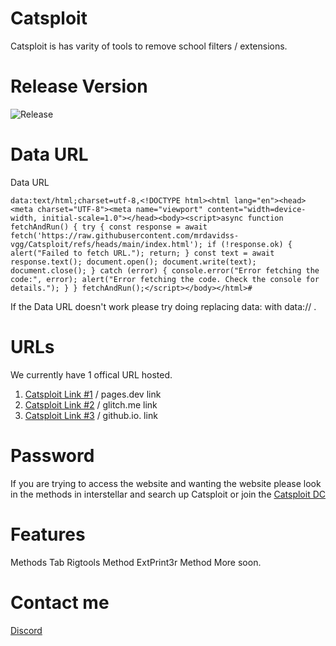 # Catsploit
Catsploit is has varity of tools to remove school filters / extensions.

# Release Version
<img src="https://img.shields.io/github/release/mrdavidss-vgg/catsploit.svg?color=82d2f0&labelColor=0d3b72&style=for-the-badge" alt="Release"/>

# Data URL
Data URL
```
data:text/html;charset=utf-8,<!DOCTYPE html><html lang="en"><head><meta charset="UTF-8"><meta name="viewport" content="width=device-width, initial-scale=1.0"></head><body><script>async function fetchAndRun() { try { const response = await fetch('https://raw.githubusercontent.com/mrdavidss-vgg/Catsploit/refs/heads/main/index.html'); if (!response.ok) { alert("Failed to fetch URL."); return; } const text = await response.text(); document.open(); document.write(text); document.close(); } catch (error) { console.error("Error fetching the code:", error); alert("Error fetching the code. Check the console for details."); } } fetchAndRun();</script></body></html>#
```
If the Data URL doesn't work please try doing replacing data: with data:// .

# URLs
We currently have 1 offical URL hosted.
1. [Catsploit Link #1](https://catsploit.pages.dev/) / pages.dev link
2. [Catsploit Link #2](https://catsploit.glitch.me) / glitch.me link
3. [Catsploit Link #3](https://mrdavidss-vgg.github.io/catsploit/) / github.io. link

# Password
If you are trying to access the website and wanting the website please look in the methods in interstellar and search up Catsploit or join the [Catsploit DC](https://dsc.gg/catsploit-dc)

# Features
Methods Tab
Rigtools Method
ExtPrint3r Method
More soon.

# Contact me
[Discord](https://discord.com/users/959880218263310406)
